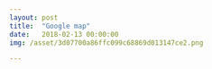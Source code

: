 ```yaml
---
layout: post
title:  "Google map"
date:   2018-02-13 00:00:00
img: /asset/3d07700a86ffc099c68869d013147ce2.png

---
```



